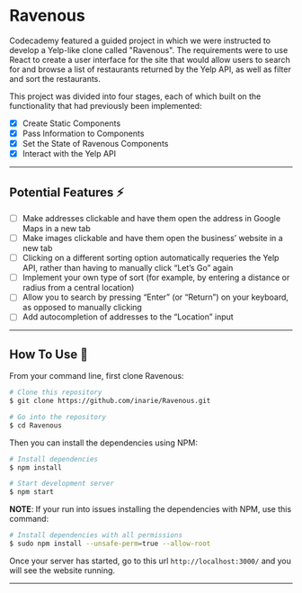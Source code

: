 # Ravenous

Codecademy featured a guided project in which we were instructed to develop a Yelp-like clone called "Ravenous". The requirements were to use React to create a user interface for the site that would allow users to search for and browse a list of restaurants returned by the Yelp API, as well as filter and sort the restaurants.

This project was divided into four stages, each of which built on the functionality that had previously been implemented:

- [x] Create Static Components
- [x] Pass Information to Components
- [x] Set the State of Ravenous Components
- [x] Interact with the Yelp API

---

## Potential Features :zap:

- [ ] Make addresses clickable and have them open the address in Google Maps in a new tab
- [ ] Make images clickable and have them open the business’ website in a new tab
- [ ] Clicking on a different sorting option automatically requeries the Yelp API, rather than having to manually click “Let’s Go” again
- [ ] Implement your own type of sort (for example, by entering a distance or radius from a central location)
- [ ] Allow you to search by pressing “Enter” (or “Return”) on your keyboard, as opposed to manually clicking
- [ ] Add autocompletion of addresses to the “Location” input

---

## How To Use 🔧

From your command line, first clone Ravenous:

```bash
# Clone this repository
$ git clone https://github.com/inarie/Ravenous.git

# Go into the repository
$ cd Ravenous

```

Then you can install the dependencies using NPM:

```bash
# Install dependencies
$ npm install

# Start development server
$ npm start
```

**NOTE**:
If your run into issues installing the dependencies with NPM, use this command:

```bash
# Install dependencies with all permissions
$ sudo npm install --unsafe-perm=true --allow-root
```

Once your server has started, go to this url `http://localhost:3000/` and you will see the website running.

---
